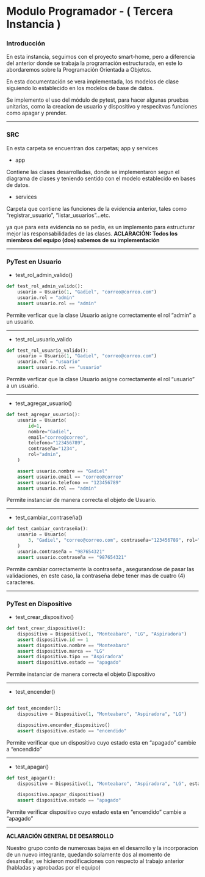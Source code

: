 # Modulo Programador - ( Tercera Instancia )

### Introducción

En esta instancia, seguimos con el proyecto smart-home, pero a diferencia del anterior donde se trabaja la programación estructurada, en este lo abordaremos sobre la Programación Orientada a Objetos.

En esta documentación se vera implementada, los modelos de clase siguiendo lo establecido en los modelos de base de datos.

Se implemento el uso del módulo de pytest, para hacer algunas pruebas unitarias, como la creacion de usuario y dispositivo y respecitvas funciones como apagar y prender.

---

### SRC

En esta carpeta se encuentran dos carpetas; app y services

- app

Contiene las clases desarrolladas, donde se implementaron segun el diagrama de clases y teniendo sentido con el modelo establecido en bases de datos.

- services

Carpeta que contiene las funciones de la evidencia anterior, tales como “registrar_usuario”, “listar_usuarios”…etc.

ya que para esta evidencia no se pedia, es un implemento para estructurar mejor las responsabilidades de las clases.
**ACLARACIÓN: Todos los miembros del equipo (dos) sabemos de su implementación**

---

### PyTest en Usuario

- test_rol_admin_valido()

```python
def test_rol_admin_valido():
    usuario = Usuario(1, "Gadiel", "correo@correo.com")
    usuario.rol = "admin"
    assert usuario.rol == "admin"
```

Permite verficar que la clase Usuario asigne correctamente el rol “admin” a un usuario.

---

- test_rol_usuario_valido

```python
def test_rol_usuario_valido():
    usuario = Usuario(1, "Gadiel", "correo@correo.com")
    usuario.rol = "usuario"
    assert usuario.rol == "usuario"
```

Permite verficar que la clase Usuario asigne correctamente el rol “usuario” a un usuario.

---

- test_agregar_usuario()

```python
def test_agregar_usuario():
    usuario = Usuario(
        id=1,
        nombre="Gadiel",
        email="correo@correo",
        telefono="123456789",
        contraseña="1234",
        rol="admin",
    )

    assert usuario.nombre == "Gadiel"
    assert usuario.email == "correo@correo"
    assert usuario.telefono == "123456789"
    assert usuario.rol == "admin"
```

Permite instanciar de manera correcta el objeto de Usuario.

---

- test_cambiar_contraseña()

```python
def test_cambiar_contraseña():
    usuario = Usuario(
        3, "Gadiel", "correo@correo.com", contraseña="123456789", rol="admin"
    )
    usuario.contraseña = "987654321"
    assert usuario.contraseña == "987654321"
```

Permite cambiar correctamente la contraseña , asegurandose de pasar las validaciones, en este caso, la contraseña debe tener mas de cuatro (4) caracteres.

---

### PyTest en Dispositivo

- test_crear_dispositivo()

```python
def test_crear_dispositivo():
    dispositivo = Dispositivo(1, "Monteabaro", "LG", "Aspiradora")
    assert dispositivo.id == 1
    assert dispositivo.nombre == "Monteabaro"
    assert dispositivo.marca == "LG"
    assert dispositivo.tipo == "Aspiradora"
    assert dispositivo.estado == "apagado"
```

Permite instanciar de manera correcta el objeto Dispositivo

---

- test_encender()

```python

def test_encender():
    dispositivo = Dispositivo(1, "Monteabaro", "Aspiradora", "LG")

    dispositivo.encender_dispositivo()
    assert dispositivo.estado == "encendido"
```

Permite verificar que un dispositivo cuyo estado esta en “apagado” cambie a “encendido”

---

- test_apagar()

```python
def test_apagar():
    dispositivo = Dispositivo(1, "Monteabaro", "Aspiradora", "LG", estado="encendido")

    dispositivo.apagar_dispositivo()
    assert dispositivo.estado == "apagado"
```

Permite verificar dispositivo cuyo estado esta en “encendido” cambie a “apagado”

---

**ACLARACIÓN GENERAL DE DESARROLLO**

Nuestro grupo conto de numerosas bajas en el desarrollo y la incorporacion de un nuevo integrante, quedando solamente dos al momento de desarrollar, se hicieron modificaciones con respecto al trabajo anterior (habladas y aprobadas por el equipo)
